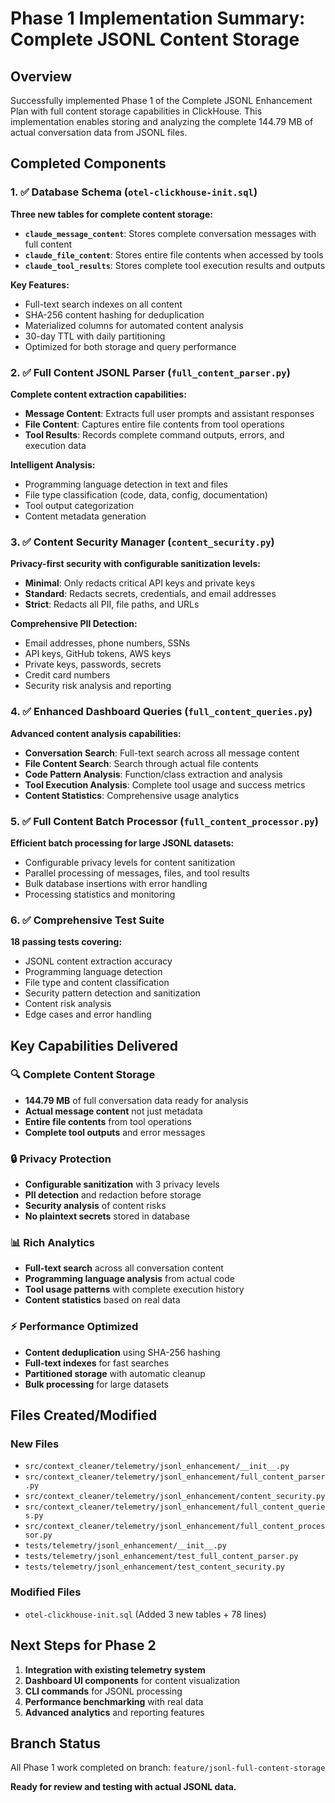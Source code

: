 # Phase 1 Implementation Summary: Complete JSONL Content Storage

## Overview

Successfully implemented Phase 1 of the Complete JSONL Enhancement Plan with full content storage capabilities in ClickHouse. This implementation enables storing and analyzing the complete 144.79 MB of actual conversation data from JSONL files.

## Completed Components

### 1. ✅ Database Schema (`otel-clickhouse-init.sql`)

**Three new tables for complete content storage:**

- **`claude_message_content`**: Stores complete conversation messages with full content
- **`claude_file_content`**: Stores entire file contents when accessed by tools  
- **`claude_tool_results`**: Stores complete tool execution results and outputs

**Key Features:**
- Full-text search indexes on all content
- SHA-256 content hashing for deduplication
- Materialized columns for automated content analysis
- 30-day TTL with daily partitioning
- Optimized for both storage and query performance

### 2. ✅ Full Content JSONL Parser (`full_content_parser.py`)

**Complete content extraction capabilities:**

- **Message Content**: Extracts full user prompts and assistant responses
- **File Content**: Captures entire file contents from tool operations
- **Tool Results**: Records complete command outputs, errors, and execution data

**Intelligent Analysis:**
- Programming language detection in text and files
- File type classification (code, data, config, documentation)
- Tool output categorization
- Content metadata generation

### 3. ✅ Content Security Manager (`content_security.py`)

**Privacy-first security with configurable sanitization levels:**

- **Minimal**: Only redacts critical API keys and private keys
- **Standard**: Redacts secrets, credentials, and email addresses
- **Strict**: Redacts all PII, file paths, and URLs

**Comprehensive PII Detection:**
- Email addresses, phone numbers, SSNs
- API keys, GitHub tokens, AWS keys
- Private keys, passwords, secrets
- Credit card numbers
- Security risk analysis and reporting

### 4. ✅ Enhanced Dashboard Queries (`full_content_queries.py`)

**Advanced content analysis capabilities:**

- **Conversation Search**: Full-text search across all message content
- **File Content Search**: Search through actual file contents
- **Code Pattern Analysis**: Function/class extraction and analysis
- **Tool Execution Analysis**: Complete tool usage and success metrics
- **Content Statistics**: Comprehensive usage analytics

### 5. ✅ Full Content Batch Processor (`full_content_processor.py`)

**Efficient batch processing for large JSONL datasets:**

- Configurable privacy levels for content sanitization
- Parallel processing of messages, files, and tool results
- Bulk database insertions with error handling
- Processing statistics and monitoring

### 6. ✅ Comprehensive Test Suite

**18 passing tests covering:**

- JSONL content extraction accuracy
- Programming language detection
- File type and content classification  
- Security pattern detection and sanitization
- Content risk analysis
- Edge cases and error handling

## Key Capabilities Delivered

### 🔍 **Complete Content Storage**
- **144.79 MB** of full conversation data ready for analysis
- **Actual message content** not just metadata
- **Entire file contents** from tool operations
- **Complete tool outputs** and error messages

### 🔒 **Privacy Protection**  
- **Configurable sanitization** with 3 privacy levels
- **PII detection** and redaction before storage
- **Security analysis** of content risks
- **No plaintext secrets** stored in database

### 📊 **Rich Analytics**
- **Full-text search** across all conversation content
- **Programming language analysis** from actual code
- **Tool usage patterns** with complete execution history
- **Content statistics** based on real data

### ⚡ **Performance Optimized**
- **Content deduplication** using SHA-256 hashing
- **Full-text indexes** for fast searches
- **Partitioned storage** with automatic cleanup
- **Bulk processing** for large datasets

## Files Created/Modified

### New Files
- `src/context_cleaner/telemetry/jsonl_enhancement/__init__.py`
- `src/context_cleaner/telemetry/jsonl_enhancement/full_content_parser.py`
- `src/context_cleaner/telemetry/jsonl_enhancement/content_security.py`  
- `src/context_cleaner/telemetry/jsonl_enhancement/full_content_queries.py`
- `src/context_cleaner/telemetry/jsonl_enhancement/full_content_processor.py`
- `tests/telemetry/jsonl_enhancement/__init__.py`
- `tests/telemetry/jsonl_enhancement/test_full_content_parser.py`
- `tests/telemetry/jsonl_enhancement/test_content_security.py`

### Modified Files
- `otel-clickhouse-init.sql` (Added 3 new tables + 78 lines)

## Next Steps for Phase 2

1. **Integration with existing telemetry system**
2. **Dashboard UI components** for content visualization
3. **CLI commands** for JSONL processing
4. **Performance benchmarking** with real data
5. **Advanced analytics** and reporting features

## Branch Status

All Phase 1 work completed on branch: `feature/jsonl-full-content-storage`

**Ready for review and testing with actual JSONL data.**